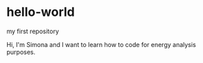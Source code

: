 # hello-world
my first repository

Hi, I'm Simona and I want to learn how to code for energy analysis purposes. 
